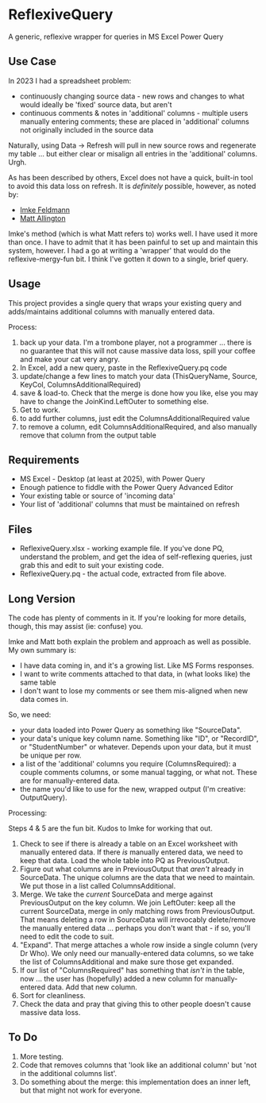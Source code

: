 # ReflexiveQuery
A generic, reflexive wrapper for queries in MS Excel Power Query

## Use Case
In 2023 I had a spreadsheet problem:
* continuously changing source data - new rows and changes to what would ideally be 'fixed' source data, but aren't
* continuous comments & notes in 'additional' columns - multiple users manually entering comments; these are placed in 'additional' columns not originally included in the source data

Naturally, using Data -> Refresh will pull in new source rows and regenerate my table ... but either clear or misalign all entries in the 'additional' columns. Urgh.

As has been described by others, Excel does not have a quick, built-in tool to avoid this data loss on refresh.
It is *definitely* possible, however, as noted by:
* [Imke Feldmann](https://www.thebiccountant.com/2016/02/09/how-to-create-a-load-history-or-load-log-in-power-query-or-power-bi/)
* [Matt Allington](https://exceleratorbi.com.au/self-referencing-tables-power-query/#comment-243435)

Imke's method (which is what Matt refers to) works well. I have used it more than once.
I have to admit that it has been painful to set up and maintain this system, however.
I had a go at writing a 'wrapper' that would do the reflexive-mergy-fun bit. I think I've gotten it down to a single, brief query.

## Usage
This project provides a single query that wraps your existing query and adds/maintains additional columns with manually entered data.

Process:
1. back up your data. I'm a trombone player, not a programmer ... there is no guarantee that this will not cause massive data loss, spill your coffee and make your cat very angry.
2. In Excel, add a new query, paste in the ReflexiveQuery.pq code
3. update/change a few lines to match your data (ThisQueryName, Source, KeyCol, ColumnsAdditionalRequired)
4. save & load-to. Check that the merge is done how you like, else you may have to change the JoinKind.LeftOuter to something else.
6. Get to work.
7. to add further columns, just edit the ColumnsAdditionalRequired value
8. to remove a column, edit ColumnsAdditionalRequired, and also manually remove that column from the output table

## Requirements
* MS Excel - Desktop (at least at 2025), with Power Query
* Enough patience to fiddle with the Power Query Advanced Editor
* Your existing table or source of 'incoming data'
* Your list of 'additional' columns that must be maintained on refresh 

## Files
* ReflexiveQuery.xlsx - working example file. If you've done PQ, understand the problem, and get the idea of self-reflexing queries, just grab this and edit to suit your existing code.
* ReflexiveQuery.pq - the actual code, extracted from file above.

## Long Version
The code has plenty of comments in it. If you're looking for more details, though, this may assist (ie: confuse) you.

Imke and Matt both explain the problem and approach as well as possible. My own summary is:
* I have data coming in, and it's a growing list. Like MS Forms responses.
* I want to write comments attached to that data, in (what looks like) the same table
* I don't want to lose my comments or see them mis-aligned when new data comes in.

So, we need:
* your data loaded into Power Query as something like "SourceData".
* your data's unique key column name. Something like "ID", or "RecordID", or "StudentNumber" or whatever. Depends upon your data, but it must be unique per row.
* a list of the 'additional' columns you require (ColumnsRequired): a couple comments columns, or some manual tagging, or what not. These are for manually-entered data.
* the name you'd like to use for the new, wrapped output (I'm creative: OutputQuery).

Processing:

Steps 4 & 5 are the fun bit. Kudos to Imke for working that out.

1. Check to see if there is already a table on an Excel worksheet with manually entered data. If there _is_ manually entered data, we need to keep that data. Load the whole table into PQ as PreviousOutput.
2. Figure out what columns are in PreviousOutput that _aren't_ already in SourceData. The unique columns are the data that we need to maintain. We put those in a list called ColumnsAdditional.
4. Merge. We take the _current_ SourceData and merge against PreviousOutput on the key column. We join LeftOuter: keep all the current SourceData, merge in only matching rows from PreviousOutput. That means deleting a row in SourceData will irrevocably delete/remove the manually entered data ... perhaps you don't want that - if so, you'll need to edit the code to suit.
5. "Expand". That merge attaches a whole row inside a single column (very Dr Who). We only need our manually-entered data columns, so we take the list of ColumnsAdditional and make sure those get expanded.
6. If our list of "ColumnsRequired" has something that _isn't_ in the table, now ... the user has (hopefully) added a new column for manually-entered data. Add that new column.
7. Sort for cleanliness.
8. Check the data and pray that giving this to other people doesn't cause massive data loss.

## To Do
1. More testing.
2. Code that removes columns that 'look like an additional column' but 'not in the additional columns list'.
3. Do something about the merge: this implementation does an inner left, but that might not work for everyone.
